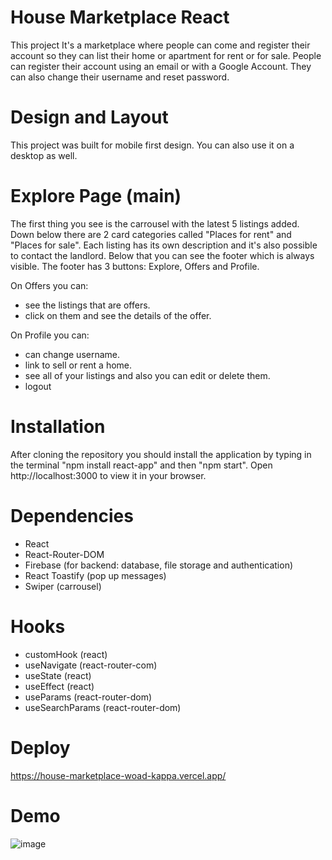 # House Marketplace React

This project It's a marketplace where people can come and register their account so they can list their home or apartment for rent or for sale. People can register their account using an email or with a Google Account. They can also change their username and reset password.

# Design and Layout

This project was built for mobile first design. You can also use it on a desktop as well.

# Explore Page (main)

The first thing you see is the carrousel with the latest 5 listings added. Down below there are 2 card categories called "Places for rent" and "Places for sale". Each listing has its own description and it's also possible to contact the landlord. Below that you can see the footer which is always visible. The footer has 3 buttons: Explore, Offers and Profile.

On Offers you can:

- see the listings that are offers.
- click on them and see the details of the offer.

On Profile you can:

- can change username.
- link to sell or rent a home.
- see all of your listings and also you can edit or delete them.
- logout

# Installation

After cloning the repository you should install the application by typing in the terminal "npm install react-app" and then "npm start".
Open http://localhost:3000 to view it in your browser.

# Dependencies

- React
- React-Router-DOM
- Firebase (for backend: database, file storage and authentication)
- React Toastify (pop up messages)
- Swiper (carrousel)

# Hooks

- customHook (react)
- useNavigate (react-router-com)
- useState (react)
- useEffect (react)
- useParams (react-router-dom)
- useSearchParams (react-router-dom)

# Deploy

https://house-marketplace-woad-kappa.vercel.app/

# Demo

![image](https://github.com/nicoc12024/house-marketplace/blob/master/public/demoGif/demo.gif)
